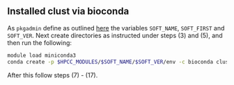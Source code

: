 ## Installed clust via bioconda

As `pkgadmin` define as outlined [here](https://github.com/ucr-hpcc/hpcc_modules#create-module) the variables 
`SOFT_NAME`, `SOFT_FIRST` and `SOFT_VER`. Next create directories as instructed under steps (3) and (5), and 
then run the following:

```sh
module load miniconda3
conda create -p $HPCC_MODULES/$SOFT_NAME/$SOFT_VER/env -c bioconda clust
```

After this follow steps (7) - (17).


